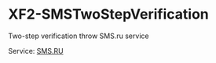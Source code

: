# XF2-SMSTwoStepVerification
Two-step verification throw SMS.ru service

Service: [SMS.RU](https://sms.ru)
